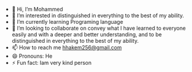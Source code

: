 - 👋 Hi, I’m Mohammed
- 👀 I’m interested in distinguished in everything to the best of my ability.
- 🌱 I’m currently learning Programing language
- 💞️ I’m looking to collaborate on convey what I have learned to everyone easily and with a deeper and better understanding, and to be distinguished in everything to the best of my ability.
- 📫 How to reach me hhakem256@gmail.com
- 😄 Pronouns: He
- ⚡ Fun fact: Iam very kind person

<!---
M7MD4260/M7MD4260 is a ✨ special ✨ repository because its `README.md` (this file) appears on your GitHub profile.
You can click the Preview link to take a look at your changes.
--->
